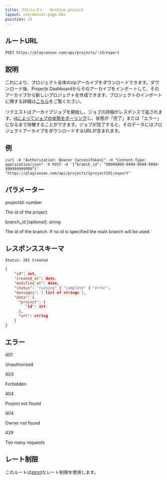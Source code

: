 ```yaml
---
title: プロジェクト - Archive project
layout: usermanual-page.hbs
position: 13
---
```


## ルートURL

```none
POST https://playcanvas.com/api/projects/:id/export
```

## 説明

これにより、プロジェクト全体のzipアーカイブをダウンロードできます。ダウンロード後、Projects Dashboardからそのアーカイブをインポートして、そのアーカイブから新しいプロジェクトを作成できます。プロジェクトのインポートに関する詳細は[こちら][3]をご覧ください。

リクエストはアーカイブジョブを開始し、ジョブの詳細がレスポンスで返されます。[idによってジョブの状態をポーリング][2]し、状態が「完了」または「エラー」になるまで待機することができます。ジョブが完了すると、そのデータにはプロジェクトアーカイブをダウンロードするURLが含まれます。

## 例

```none
curl -H "Authorization: Bearer {accessToken}" -H "Content-Type: application/json" -X POST -d '{"branch_id": "99999999-9999-9999-9999-999999999999"}' "https://playcanvas.com/api/projects/{projectId}/export"
```

## パラメーター

<div class="params">
<div class="parameter"><span class="param">projectId: number</span><p>The id of the project.</p></div>
<div class="parameter"><span class="param">branch_id [optional]: string</span><p>The id of the branch. If no id is specified the main branch will be used.</p></div>
</div>

## レスポンススキーマ

```none
Status: 201 Created
```

```json
{
    "id": int,
    "created_at": date,
    "modified_at": date,
    "status": "running" | "complete" | "error",
    "messages": [ list of strings ],
    "data": {
      "project": {
         'id': int
      },
      "url": string
    }
}
```

## エラー

<div class="params">
<div class="parameter"><span class="param">401</span><p>Unauthorized</p></div>
<div class="parameter"><span class="param">403</span><p>Forbidden</p></div>
<div class="parameter"><span class="param">404</span><p>Project not found</p></div>
<div class="parameter"><span class="param">404</span><p>Owner not found</p></div>
<div class="parameter"><span class="param">429</span><p>Too many requests</p></div>
</div>

## レート制限

このルートは[strict][1]なレート制限を使用します。

[1]: /user-manual/api#rate-limiting
[2]: /user-manual/api/job-get
[3]: /user-manual/profile/projects/#import-project

